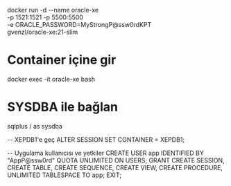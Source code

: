 docker run -d --name oracle-xe \
  -p 1521:1521 -p 5500:5500 \
  -e ORACLE_PASSWORD=MyStrongP@ssw0rdKPT \
  gvenzl/oracle-xe:21-slim


# Container içine gir
docker exec -it oracle-xe bash
# SYSDBA ile bağlan
sqlplus / as sysdba

-- XEPDB1'e geç
ALTER SESSION SET CONTAINER = XEPDB1;

-- Uygulama kullanıcısı ve yetkiler
CREATE USER app IDENTIFIED BY "AppP@ssw0rd" QUOTA UNLIMITED ON USERS;
GRANT CREATE SESSION, CREATE TABLE, CREATE SEQUENCE, CREATE VIEW, CREATE PROCEDURE,
      UNLIMITED TABLESPACE TO app;
EXIT;
